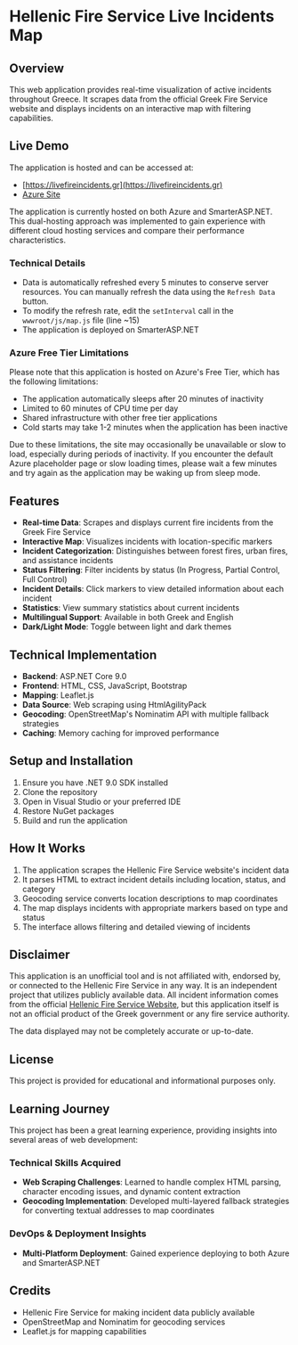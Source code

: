 # Hellenic Fire Service Live Incidents Map

## Overview
This web application provides real-time visualization of active incidents throughout Greece. It scrapes data from the official Greek Fire Service website and displays incidents on an interactive map with filtering capabilities.

## Live Demo
The application is hosted and can be accessed at:
- [https://livefireincidents.gr](https://livefireincidents.gr)
- [Azure Site](https://hfcliveincidents-hkcebcfdefgjcuh8.italynorth-01.azurewebsites.net/)

The application is currently hosted on both Azure and SmarterASP.NET. This dual-hosting approach was implemented to gain experience with different cloud hosting services and compare their performance characteristics.

### Technical Details
- Data is automatically refreshed every 5 minutes to conserve server resources. You can manually refresh the data using the `Refresh Data` button.
- To modify the refresh rate, edit the `setInterval` call in the `wwwroot/js/map.js` file (line ~15)
- The application is deployed on SmarterASP.NET

### Azure Free Tier Limitations
Please note that this application is hosted on Azure's Free Tier, which has the following limitations:
- The application automatically sleeps after 20 minutes of inactivity
- Limited to 60 minutes of CPU time per day
- Shared infrastructure with other free tier applications
- Cold starts may take 1-2 minutes when the application has been inactive

Due to these limitations, the site may occasionally be unavailable or slow to load, especially during periods of inactivity. If you encounter the default Azure placeholder page or slow loading times, please wait a few minutes and try again as the application may be waking up from sleep mode.

## Features
- **Real-time Data**: Scrapes and displays current fire incidents from the Greek Fire Service
- **Interactive Map**: Visualizes incidents with location-specific markers
- **Incident Categorization**: Distinguishes between forest fires, urban fires, and assistance incidents
- **Status Filtering**: Filter incidents by status (In Progress, Partial Control, Full Control)
- **Incident Details**: Click markers to view detailed information about each incident
- **Statistics**: View summary statistics about current incidents
- **Multilingual Support**: Available in both Greek and English
- **Dark/Light Mode**: Toggle between light and dark themes

## Technical Implementation
- **Backend**: ASP.NET Core 9.0
- **Frontend**: HTML, CSS, JavaScript, Bootstrap
- **Mapping**: Leaflet.js
- **Data Source**: Web scraping using HtmlAgilityPack
- **Geocoding**: OpenStreetMap's Nominatim API with multiple fallback strategies
- **Caching**: Memory caching for improved performance

## Setup and Installation
1. Ensure you have .NET 9.0 SDK installed
2. Clone the repository
3. Open in Visual Studio or your preferred IDE
4. Restore NuGet packages
5. Build and run the application

## How It Works
1. The application scrapes the Hellenic Fire Service website's incident data
2. It parses HTML to extract incident details including location, status, and category
3. Geocoding service converts location descriptions to map coordinates
4. The map displays incidents with appropriate markers based on type and status
5. The interface allows filtering and detailed viewing of incidents

## Disclaimer
This application is an unofficial tool and is not affiliated with, endorsed by, or connected to the Hellenic Fire Service in any way. It is an independent project that utilizes publicly available data. All incident information comes from the official [Hellenic Fire Service Website](https://museum.fireservice.gr/symvanta/), but this application itself is not an official product of the Greek government or any fire service authority.

The data displayed may not be completely accurate or up-to-date.

## License
This project is provided for educational and informational purposes only.

## Learning Journey

This project has been a great learning experience, providing insights into several areas of web development:

### Technical Skills Acquired
- **Web Scraping Challenges**: Learned to handle complex HTML parsing, character encoding issues, and dynamic content extraction
- **Geocoding Implementation**: Developed multi-layered fallback strategies for converting textual addresses to map coordinates

### DevOps & Deployment Insights
- **Multi-Platform Deployment**: Gained experience deploying to both Azure and SmarterASP.NET

## Credits
- Hellenic Fire Service for making incident data publicly available
- OpenStreetMap and Nominatim for geocoding services
- Leaflet.js for mapping capabilities
